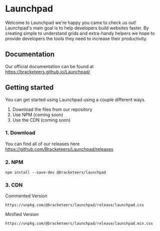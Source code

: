 # Launchpad

Welcome to Launchpad we're happy you came to check us out! Launchpad's main goal is to help developers build websites faster. By creating simple to understand grids and extra-handy helpers we hope to provide developers the tools they need to increase their productivity.

## Documentation

Our official documentation can be found at https://bracketeers.github.io/Launchpad/

## Getting started

You can get started using Launchpad using a couple different ways.

1. Download the files from our repository
2. Use NPM (coming soon)
3. Use the CDN (coming soon)

### 1. Download
You can find all of our releases here <https://github.com/Bracketeers/Launchpad/releases>

### 2. NPM
```
npm install --save-dev @bracketeers/launchpad
```

### 3. CDN
Commented Version
```
https://unpkg.com/@bracketeers/launchpad/release/launchpad.css
```
Minified Version
```
https://unpkg.com/@bracketeers/launchpad/release/launchpad.min.css
```
